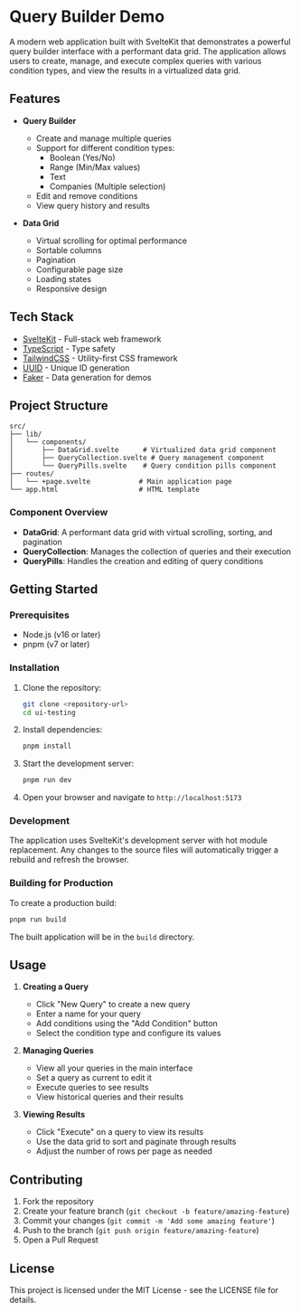 # Query Builder Demo

A modern web application built with SvelteKit that demonstrates a powerful query builder interface with a performant data grid. The application allows users to create, manage, and execute complex queries with various condition types, and view the results in a virtualized data grid.

## Features

- **Query Builder**
  - Create and manage multiple queries
  - Support for different condition types:
    - Boolean (Yes/No)
    - Range (Min/Max values)
    - Text
    - Companies (Multiple selection)
  - Edit and remove conditions
  - View query history and results

- **Data Grid**
  - Virtual scrolling for optimal performance
  - Sortable columns
  - Pagination
  - Configurable page size
  - Loading states
  - Responsive design

## Tech Stack

- [SvelteKit](https://kit.svelte.dev/) - Full-stack web framework
- [TypeScript](https://www.typescriptlang.org/) - Type safety
- [TailwindCSS](https://tailwindcss.com/) - Utility-first CSS framework
- [UUID](https://github.com/uuidjs/uuid) - Unique ID generation
- [Faker](https://fakerjs.dev/) - Data generation for demos

## Project Structure

```
src/
├── lib/
│   └── components/
│       ├── DataGrid.svelte      # Virtualized data grid component
│       ├── QueryCollection.svelte # Query management component
│       └── QueryPills.svelte    # Query condition pills component
├── routes/
│   └── +page.svelte            # Main application page
└── app.html                    # HTML template
```

### Component Overview

- **DataGrid**: A performant data grid with virtual scrolling, sorting, and pagination
- **QueryCollection**: Manages the collection of queries and their execution
- **QueryPills**: Handles the creation and editing of query conditions

## Getting Started

### Prerequisites

- Node.js (v16 or later)
- pnpm (v7 or later)

### Installation

1. Clone the repository:
   ```bash
   git clone <repository-url>
   cd ui-testing
   ```

2. Install dependencies:
   ```bash
   pnpm install
   ```

3. Start the development server:
   ```bash
   pnpm run dev
   ```

4. Open your browser and navigate to `http://localhost:5173`

### Development

The application uses SvelteKit's development server with hot module replacement. Any changes to the source files will automatically trigger a rebuild and refresh the browser.

### Building for Production

To create a production build:

```bash
pnpm run build
```

The built application will be in the `build` directory.

## Usage

1. **Creating a Query**
   - Click "New Query" to create a new query
   - Enter a name for your query
   - Add conditions using the "Add Condition" button
   - Select the condition type and configure its values

2. **Managing Queries**
   - View all your queries in the main interface
   - Set a query as current to edit it
   - Execute queries to see results
   - View historical queries and their results

3. **Viewing Results**
   - Click "Execute" on a query to view its results
   - Use the data grid to sort and paginate through results
   - Adjust the number of rows per page as needed

## Contributing

1. Fork the repository
2. Create your feature branch (`git checkout -b feature/amazing-feature`)
3. Commit your changes (`git commit -m 'Add some amazing feature'`)
4. Push to the branch (`git push origin feature/amazing-feature`)
5. Open a Pull Request

## License

This project is licensed under the MIT License - see the LICENSE file for details.
